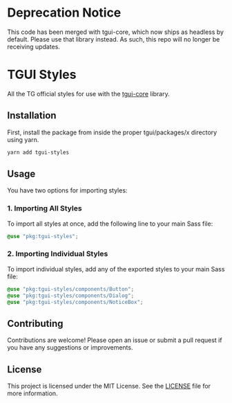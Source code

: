# Deprecation Notice

This code has been merged with tgui-core, which now ships as headless by default. Please use that library instead. As such, this repo will no longer be receiving updates.

# TGUI Styles

All the TG official styles for use with the [tgui-core](https://github.com/tgstation/tgui-core) library. 

## Installation

First, install the package from inside the proper tgui/packages/x directory using yarn.

```bash
yarn add tgui-styles
```

## Usage

You have two options for importing styles:

### 1. Importing All Styles

To import all styles at once, add the following line to your main Sass file:

```scss
@use "pkg:tgui-styles";
```

### 2. Importing Individual Styles

To import individual styles, add any of the exported styles to your main Sass file:

```scss
@use "pkg:tgui-styles/components/Button";
@use "pkg:tgui-styles/components/Dialog";
@use "pkg:tgui-styles/components/NoticeBox";
```

## Contributing

Contributions are welcome! Please open an issue or submit a pull request if you have any suggestions or improvements.

## License

This project is licensed under the MIT License. See the [LICENSE](LICENSE) file for more information.
